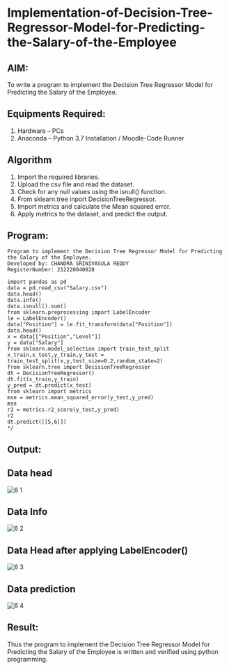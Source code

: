 # Implementation-of-Decision-Tree-Regressor-Model-for-Predicting-the-Salary-of-the-Employee

## AIM:
To write a program to implement the Decision Tree Regressor Model for Predicting the Salary of the Employee.

## Equipments Required:
1. Hardware – PCs
2. Anaconda – Python 3.7 Installation / Moodle-Code Runner

## Algorithm
1. Import the required libraries.
2. Upload the csv file and read the dataset.
3. Check for any null values using the isnull() function.
4. From sklearn.tree inport DecisionTreeRegressor.
5. Import metrics and calculate the Mean squared error.
6. Apply metrics to the dataset, and predict the output. 
## Program:
```
Program to implement the Decision Tree Regressor Model for Predicting the Salary of the Employee.
Developed by: CHANDRA SRINIVASULA REDDY
RegisterNumber: 212220040028
```
```
import pandas as pd
data = pd.read_csv("Salary.csv")
data.head()
data.info()
data.isnull().sum()
from sklearn.preprocessing import LabelEncoder
le = LabelEncoder()
data["Position"] = le.fit_transform(data["Position"])
data.head()
x = data[["Position","Level"]]
y = data["Salary"]
from sklearn.model_selection import train_test_split
x_train,x_test,y_train,y_test = train_test_split(x,y,test_size=0.2,random_state=2)
from sklearn.tree import DecisionTreeRegressor
dt = DecisionTreeRegressor()
dt.fit(x_train,y_train)
y_pred = dt.predict(x_test)
from sklearn import metrics
mse = metrics.mean_squared_error(y_test,y_pred)
mse
r2 = metrics.r2_score(y_test,y_pred)
r2
dt.predict([[5,6]])
*/
```

## Output:
## Data head
![6 1](https://user-images.githubusercontent.com/103240414/174470190-c1b5da98-b80e-4722-8242-b425530066b0.png)

## Data Info
![6 2](https://user-images.githubusercontent.com/103240414/174470130-18bd5c36-b20f-4a36-9593-2d2adbe1453c.png)
## Data Head after applying LabelEncoder()
![6 3](https://user-images.githubusercontent.com/103240414/174470149-da562205-c516-491e-8e0d-7cd38aab1247.png)
## Data prediction
![6 4](https://user-images.githubusercontent.com/103240414/174470198-9f64bea8-6421-4744-8d88-3cfc4f0ca84d.png)
## Result:
Thus the program to implement the Decision Tree Regressor Model for Predicting the Salary of the Employee is written and verified using python programming.
